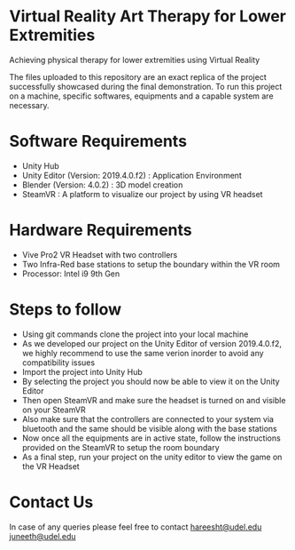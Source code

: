 # Virtual Reality Art Therapy for Lower Extremities

Achieving physical therapy for lower extremities using Virtual Reality

The files uploaded to this repository are an exact replica of the project successfully showcased during the final demonstration. To run this project on a machine, specific softwares, equipments and a capable system are necessary.

# Software Requirements

* Unity Hub
* Unity Editor (Version: 2019.4.0.f2) : Application Environment
* Blender (Version: 4.0.2) : 3D model creation
* SteamVR : A platform to visualize our project by using VR headset

# Hardware Requirements

* Vive Pro2 VR Headset with two controllers
* Two Infra-Red base stations to setup the boundary within the VR room
* Processor: Intel i9 9th Gen

# Steps to follow

* Using git commands clone the project into your local machine
* As we developed our project on the Unity Editor of version 2019.4.0.f2, we highly recommend to use the same verion inorder to avoid any compatibility issues 
* Import the project into Unity Hub
* By selecting the project you should now be able to view it on the Unity Editor
* Then open SteamVR and make sure the headset is turned on and visible on your SteamVR
* Also make sure that the controllers are connected to your system via bluetooth and the same should be visible along with the base stations
* Now once all the equipments are in active state, follow the instructions provided on the SteamVR to setup the room boundary
* As a final step, run your project on the unity editor to view the game on the VR Headset

# Contact Us

In case of any queries please feel free to contact
hareesht@udel.edu
juneeth@udel.edu